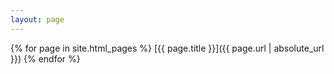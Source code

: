 ```yaml
---
layout: page
---
```


{% for page in site.html_pages %}
  [{{ page.title }}]({{ page.url | absolute_url }})
{% endfor %}
